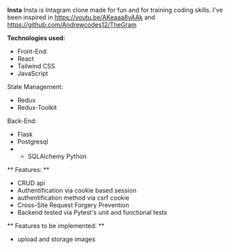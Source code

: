 **Insta**
Insta is Intagram clone made for fun and for training coding skills.
I've been inspired in https://youtu.be/AKeaaa8yAAk and https://github.com/Andrewcodes12/TheGram

**Technologies used:**

* Front-End:
* React
* Tailwind CSS
* JavaScript

State Management:
* Redux
* Redux-Toolkit

Back-End:
* Flask
* Postgresql
* * SQLAlchemy
Python

** Features: **
* CRUD api
* Authentification via cookie based session
* authentification method via csrf cookie
* Cross-Site Request Forgery Prevention
* Backend tested via Pytest's unit and functional tests

** Features to be implemented: **
* upload and storage images
